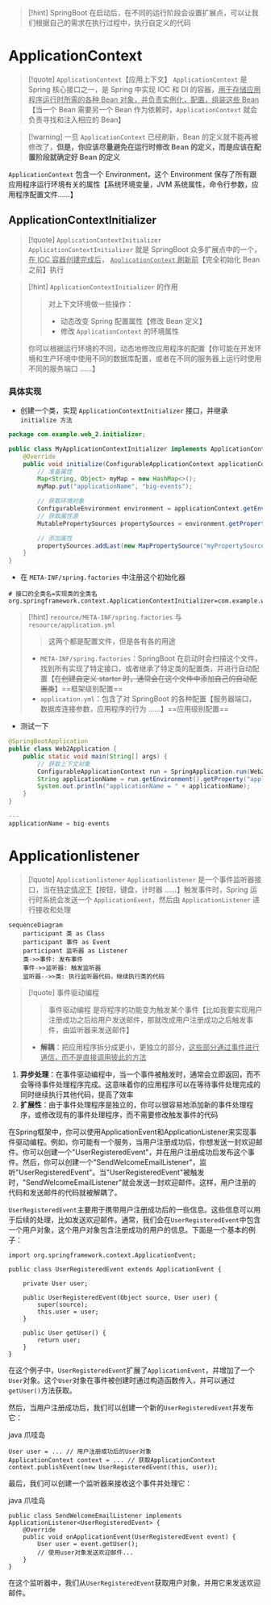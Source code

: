 >[!hint] SpringBoot 在启动后，在不同的运行阶段会设置扩展点，可以让我们根据自己的需求在执行过程中，执行自定义的代码

# ApplicationContext
>[!quote] `ApplicationContext`【应用上下文】
>`ApplicationContext` 是 Spring 核心接口之一，是 Spring 中实现 IOC 和 DI 的容器，<u>用于存储应用程序运行时所需的各种 Bean 对象，并负责实例化，配置，组装这些 Bean</u>【当一个 Bean 需要另一个 Bean 作为依赖时，`ApplicationContext` 就会负责寻找和注入相应的 Bean】

>[!warning] 一旦 `ApplicationContext` 已经刷新，Bean 的定义就不能再被修改了，**但是，你应该尽量避免在运行时修改 Bean 的定义，而是应该在配置阶段就确定好 Bean 的定义**

`ApplicationContext` 包含一个 Environment，这个 Environment 保存了所有跟应用程序运行环境有关的属性【系统环境变量，JVM 系统属性，命令行参数，应用程序配置文件……】

## ApplicationContextInitializer
>[!quote] `ApplicationContextInitializer`
>`ApplicationContextInitializer` 就是 SpringBoot 众多扩展点中的一个，<u>在 IOC 容器创建完成后</u>， <u>`ApplicationContext` 刷新前</u>【完全初始化 Bean 之前】执行

>[!hint] `ApplicationContextInitializer` 的作用
>>对上下文环境做一些操作：
>>- 动态改变 Spring 配置属性【修改 Bean 定义】
>>- 修改 `ApplicationContext` 的环境属性
>
>你可以根据运行环境的不同，动态地修改应用程序的配置【你可能在开发环境和生产环境中使用不同的数据库配置，或者在不同的服务器上运行时使用不同的服务端口 ……】

### 具体实现
- 创建一个类，实现 `ApplicationContextInitializer` 接口，并继承`initialize 方法`

```java
package com.example.web_2.initializer;

public class MyApplicationContextInitializer implements ApplicationContextInitializer {
    @Override
    public void initialize(ConfigurableApplicationContext applicationContext) {
        // 准备属性
        Map<String, Object> myMap = new HashMap<>();
        myMap.put("applicationName", "big-events");

        // 获取环境对象
        ConfigurableEnvironment environment = applicationContext.getEnvironment();
        // 获取属性源
        MutablePropertySources propertySources = environment.getPropertySources();

        // 添加属性
        propertySources.addLast(new MapPropertySource("myPropertySource", myMap));
    }
}
```


- 在 `META-INF/spring.factories` 中注册这个初始化器

```factories
# 接口的全类名=实现类的全类名
org.springframework.context.ApplicationContextInitializer=com.example.web_2.initializer.MyApplicationContextInitializer
```

>[!hint] `resource/META-INF/spring.factories` 与 `resource/application.yml`
>>这两个都是配置文件，但是各有各的用途
>
>- `META-INF/spring.factories`：SpringBoot 在启动时会扫描这个文件，找到所有实现了特定接口，或者继承了特定类的配置类，并进行自动配置【~~在创建自定义 starter 时，通常会在这个文件中添加自己的自动配置类~~】==框架级别配置==
>- `application.yml`：包含了对 SpringBoot 的各种配置【服务器端口，数据库连接参数，应用程序的行为 ……】==应用级别配置==

- 测试一下
```java
@SpringBootApplication
public class Web2Application {
    public static void main(String[] args) {
        // 获取上下文对象
        ConfigurableApplicationContext run = SpringApplication.run(Web2Application.class, args);
        String applicationName = run.getEnvironment().getProperty("applicationName");
        System.out.println("applicationName = " + applicationName);
    }
}

---
applicationName = big-events
```

# Applicationlistener
>[!quote] `Applicationlistener`
>`Applicationlistener` 是一个事件监听器接口，当在<u>特定情况下</u>【按钮，键盘，计时器 ……】触发事件时，Spring 运行时系统会发送一个 `ApplicationEvent`，然后由 `ApplicationListener` 进行接收和处理

```mermaid
sequenceDiagram
    participant 类 as Class
    participant 事件 as Event
    participant 监听器 as Listener
    类->>事件: 发布事件
    事件->>监听器: 触发监听器
    监听器-->>类: 执行监听器代码，继续执行类的代码
```

>[!quote] 事件驱动编程
>>事件驱动编程 是将程序的功能变为触发某个事件【比如我要实现用户注册成功之后给用户发送邮件，那就改成用户注册成功之后触发事件，由监听器来发送邮件】
>
>- **解耦**：把应用程序拆分成更小，更独立的部分，<u>这些部分通过事件进行通信，而不是直接调用彼此的方法</u>


1. **异步处理**：在事件驱动编程中，当一个事件被触发时，通常会立即返回，而不会等待事件处理程序完成。这意味着你的应用程序可以在等待事件处理完成的同时继续执行其他代码，提高了效率
2. **扩展性**：由于事件处理程序是独立的，你可以很容易地添加新的事件处理程序，或修改现有的事件处理程序，而不需要修改触发事件的代码


在Spring框架中，你可以使用ApplicationEvent和ApplicationListener来实现事件驱动编程。例如，你可能有一个服务，当用户注册成功后，你想发送一封欢迎邮件。你可以创建一个"UserRegisteredEvent"，并在用户注册成功后发布这个事件。然后，你可以创建一个"SendWelcomeEmailListener"，监听"UserRegisteredEvent"。当"UserRegisteredEvent"被触发时，"SendWelcomeEmailListener"就会发送一封欢迎邮件。这样，用户注册的代码和发送邮件的代码就被解耦了。


`UserRegisteredEvent`主要用于携带用户注册成功后的一些信息。这些信息可以用于后续的处理，比如发送欢迎邮件。通常，我们会在`UserRegisteredEvent`中包含一个用户对象，这个用户对象包含注册成功的用户的信息。下面是一个基本的例子：

```
import org.springframework.context.ApplicationEvent;

public class UserRegisteredEvent extends ApplicationEvent {

    private User user;

    public UserRegisteredEvent(Object source, User user) {
        super(source);
        this.user = user;
    }

    public User getUser() {
        return user;
    }
}
```

  

在这个例子中，`UserRegisteredEvent`扩展了`ApplicationEvent`，并增加了一个`User`对象。这个`User`对象在事件被创建时通过构造函数传入，并可以通过`getUser()`方法获取。

  

然后，当用户注册成功后，我们可以创建一个新的`UserRegisteredEvent`并发布它：

  

java 爪哇岛

```
User user = ... // 用户注册成功后的User对象
ApplicationContext context = ... // 获取ApplicationContext
context.publishEvent(new UserRegisteredEvent(this, user));
```

  

最后，我们可以创建一个监听器来接收这个事件并处理它：

  

java 爪哇岛

```
public class SendWelcomeEmailListener implements ApplicationListener<UserRegisteredEvent> {
    @Override
    public void onApplicationEvent(UserRegisteredEvent event) {
        User user = event.getUser();
        // 使用user对象发送欢迎邮件...
    }
}
```

  

在这个监听器中，我们从`UserRegisteredEvent`获取用户对象，并用它来发送欢迎邮件。

















